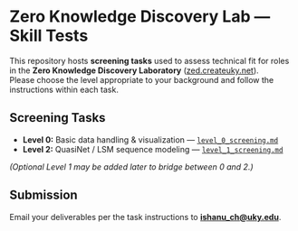 # Zero Knowledge Discovery Lab — Skill Tests

This repository hosts **screening tasks** used to assess technical fit for roles in the **Zero Knowledge Discovery Laboratory** ([zed.createuky.net](https://zed.createuky.net/)).  
Please choose the level appropriate to your background and follow the instructions within each task.

## Screening Tasks
- **Level 0:** Basic data handling & visualization — [`level_0_screening.md`](./level_0_screening.md)
- **Level 2:** QuasiNet / LSM sequence modeling — [`level_1_screening.md`](./level_1_screening.md)

*(Optional Level 1 may be added later to bridge between 0 and 2.)*

## Submission
Email your deliverables per the task instructions to **ishanu_ch@uky.edu**.
